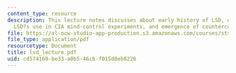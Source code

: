 ```yaml
---
content_type: resource
description: This lecture notes discusses about early history of LSD, other hallucinogens,
  LSD?s use in CIA mind-control experiments, and emergence of counterculture.
file: https://ol-ocw-studio-app-production.s3.amazonaws.com/courses/sts-062j-drugs-politics-and-culture-spring-2006/cd574160be33a0b546cbf015d8eb8226_lsd_lecture.pdf
file_type: application/pdf
resourcetype: Document
title: lsd_lecture.pdf
uid: cd574160-be33-a0b5-46cb-f015d8eb8226
---
```

